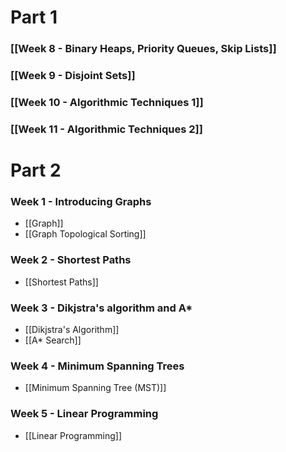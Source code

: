 # Part 1
### [[Week 8 - Binary Heaps, Priority Queues, Skip Lists]]
### [[Week 9 - Disjoint Sets]]
### [[Week 10 - Algorithmic Techniques 1]]
### [[Week 11 - Algorithmic Techniques 2]]

# Part 2

### Week 1 - Introducing Graphs
- [[Graph]]
- [[Graph Topological Sorting]]

### Week 2 - Shortest Paths
- [[Shortest Paths]]

### Week 3 - Dikjstra's algorithm and A*
- [[Dikjstra's Algorithm]]
- [[A* Search]]

### Week 4 - Minimum Spanning Trees
- [[Minimum Spanning Tree (MST)]]

### Week 5 - Linear Programming
- [[Linear Programming]]